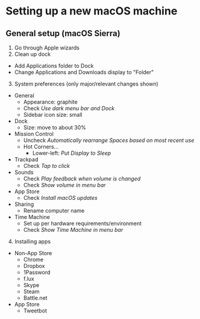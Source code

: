 # Setting up a new macOS machine

## General setup (macOS Sierra)

1. Go through Apple wizards
2. Clean up dock
  - Add Applications folder to Dock
  - Change Applications and Downloads display to "Folder"
3. System preferences (only major/relevant changes shown)
  - General
    - Appearance: graphite
    - Check _Use dark menu bar and Dock_
    - Sidebar icon size: small
  - Dock
    - Size: move to about 30%
  - Mission Control
    - Uncheck _Automatically rearrange Spaces based on most recent use_
    - Hot Corners...
      - Lower-left: _Put Display to Sleep_
  - Trackpad
    - Check _Tap to click_
  - Sounds
    - Check _Play feedback when volume is changed_
    - Check _Show volume in menu bar_
  - App Store
    - Check _Install macOS updates_
  - Sharing
    - Rename computer name
  - Time Machine
    - Set up per hardware requirements/environment
    - Check _Show Time Machine in menu bar_
4. Installing apps
  - Non-App Store
    - Chrome
    - Dropbox
    - 1Password
    - f.lux
    - Skype
    - Steam
    - Battle.net
  - App Store
    - Tweetbot
